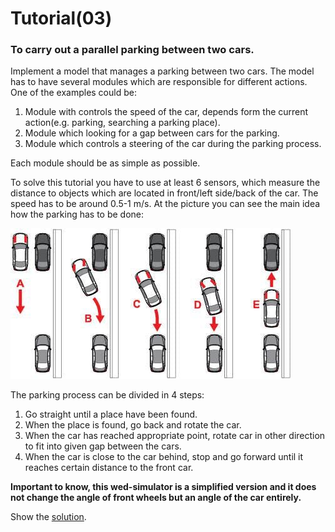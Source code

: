 # Tutorial(03)

### To carry out a parallel parking between two cars.
Implement a model that manages a parking between two cars. The model has to have several modules which are responsible for different actions. One of the examples could be:
1. Module with controls the speed of the car, depends form the current action(e.g. parking, searching a parking place).
3. Module which looking for a gap between cars for the parking.
2. Module which controls a steering of the car during the parking process.

Each module should be as simple as possible.

To solve this tutorial you have to use at least 6 sensors, which measure the distance to objects which are located in front/left side/back of the car. The speed has to be around 0.5-1 m/s. At the picture you can see the main idea how the parking has to be done:

![alt text](../img/parking_process1.jpg)

The parking process can be divided in 4 steps:  
1. Go straight until a place have been found.
2. When the place is found, go back and rotate the car.
3. When the car has reached appropriate point, rotate car in other direction to fit into given gap between the cars.
4. When the car is close to the car behind, stop and go forward until it reaches certain distance to the front car.

**Important to know, this wed-simulator is a simplified version and it does not change the angle of front wheels but an angle of the car entirely.**

Show the [solution](solutions/solution03.md).
